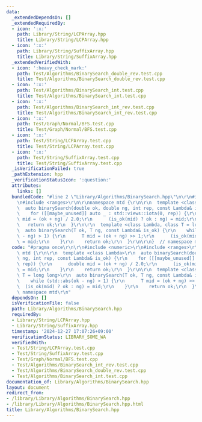 ```yaml
---
data:
  _extendedDependsOn: []
  _extendedRequiredBy:
  - icon: ':x:'
    path: Library/String/LCPArray.hpp
    title: Library/String/LCPArray.hpp
  - icon: ':x:'
    path: Library/String/SuffixArray.hpp
    title: Library/String/SuffixArray.hpp
  _extendedVerifiedWith:
  - icon: ':heavy_check_mark:'
    path: Test/Algorithms/BinarySearch_double_rev.test.cpp
    title: Test/Algorithms/BinarySearch_double_rev.test.cpp
  - icon: ':x:'
    path: Test/Algorithms/BinarySearch_int.test.cpp
    title: Test/Algorithms/BinarySearch_int.test.cpp
  - icon: ':x:'
    path: Test/Algorithms/BinarySearch_int_rev.test.cpp
    title: Test/Algorithms/BinarySearch_int_rev.test.cpp
  - icon: ':x:'
    path: Test/Graph/Normal/BFS.test.cpp
    title: Test/Graph/Normal/BFS.test.cpp
  - icon: ':x:'
    path: Test/String/LCPArray.test.cpp
    title: Test/String/LCPArray.test.cpp
  - icon: ':x:'
    path: Test/String/SuffixArray.test.cpp
    title: Test/String/SuffixArray.test.cpp
  _isVerificationFailed: true
  _pathExtension: hpp
  _verificationStatusIcon: ':question:'
  attributes:
    links: []
  bundledCode: "#line 2 \"Library/Algorithms/BinarySearch.hpp\"\n\r\n#include <numeric>\r\
    \n#include <ranges>\r\n\r\nnamespace mtd {\r\n\r\n  template <class Lambda>\r\n\
    \  auto binarySearch(double ok, double ng, int rep, const Lambda& is_ok) {\r\n\
    \    for ([[maybe_unused]] auto _ : std::views::iota(0, rep)) {\r\n      double\
    \ mid = (ok + ng) / 2.0;\r\n      (is_ok(mid) ? ok : ng) = mid;\r\n    }\r\n \
    \   return ok;\r\n  }\r\n\r\n  template <class Lambda, class T = long long>\r\n\
    \  auto binarySearch(T ok, T ng, const Lambda& is_ok) {\r\n    while (std::abs(ok\
    \ - ng) > 1) {\r\n      T mid = (ok + ng) >> 1;\r\n      (is_ok(mid) ? ok : ng)\
    \ = mid;\r\n    }\r\n    return ok;\r\n  }\r\n\r\n}  // namespace mtd\r\n"
  code: "#pragma once\r\n\r\n#include <numeric>\r\n#include <ranges>\r\n\r\nnamespace\
    \ mtd {\r\n\r\n  template <class Lambda>\r\n  auto binarySearch(double ok, double\
    \ ng, int rep, const Lambda& is_ok) {\r\n    for ([[maybe_unused]] auto _ : std::views::iota(0,\
    \ rep)) {\r\n      double mid = (ok + ng) / 2.0;\r\n      (is_ok(mid) ? ok : ng)\
    \ = mid;\r\n    }\r\n    return ok;\r\n  }\r\n\r\n  template <class Lambda, class\
    \ T = long long>\r\n  auto binarySearch(T ok, T ng, const Lambda& is_ok) {\r\n\
    \    while (std::abs(ok - ng) > 1) {\r\n      T mid = (ok + ng) >> 1;\r\n    \
    \  (is_ok(mid) ? ok : ng) = mid;\r\n    }\r\n    return ok;\r\n  }\r\n\r\n}  //\
    \ namespace mtd\r\n"
  dependsOn: []
  isVerificationFile: false
  path: Library/Algorithms/BinarySearch.hpp
  requiredBy:
  - Library/String/LCPArray.hpp
  - Library/String/SuffixArray.hpp
  timestamp: '2024-12-27 17:07:26+09:00'
  verificationStatus: LIBRARY_SOME_WA
  verifiedWith:
  - Test/String/LCPArray.test.cpp
  - Test/String/SuffixArray.test.cpp
  - Test/Graph/Normal/BFS.test.cpp
  - Test/Algorithms/BinarySearch_int_rev.test.cpp
  - Test/Algorithms/BinarySearch_double_rev.test.cpp
  - Test/Algorithms/BinarySearch_int.test.cpp
documentation_of: Library/Algorithms/BinarySearch.hpp
layout: document
redirect_from:
- /library/Library/Algorithms/BinarySearch.hpp
- /library/Library/Algorithms/BinarySearch.hpp.html
title: Library/Algorithms/BinarySearch.hpp
---
```

